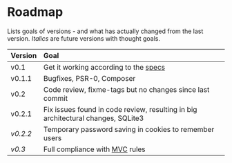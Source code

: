# Roadmap

Lists goals of versions - and what has actually changed from the last version.
_Italics_ are future versions with thought goals.

| Version  |                                       Goal                                       |
| :------- | :------------------------------------------------------------------------------- |
| v0.1     | Get it working according to the [specs][UC12]                                    |
| v0.1.1   | Bugfixes, PSR-0, Composer                                                        |
| v0.2     | Code review, fixme-tags but no changes since last commit                         |
| v0.2.1   | Fix issues found in code review, resulting in big architectural changes, SQLite3 |
| _v0.2.2_ | Temporary password saving in cookies to remember users                           |
| _v0.3_   | Full compliance with [MVC] rules                                                 |

[UC12]: https://docs.google.com/document/d/1f53RvlJ2TgyI0EaQpBqI-6UpPo9bsqEjvNkeVP8yIGc/edit?pli=1
[UC123]: https://docs.google.com/document/d/1kaAxV02vO2GlNgHmxEFMik_iYvLQMpErTtCifht9-Uc/edit?pli=1#heading=h.qwf701bxn3r6
[MVC]: https://coursepress.lnu.se/kurs/webbutveckling-med-php/laborationsmiljo/laboration-3-arkitektur/
